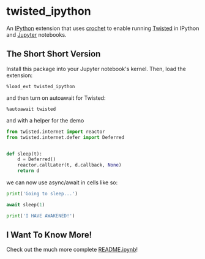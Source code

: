 
# twisted_ipython

An [IPython](https://ipython.org/) extension that uses [crochet](https://github.com/itamarst/crochet) to enable running [Twisted](https://twistedmatrix.com/trac/) in IPython and [Jupyter](https://jupyter.org/) notebooks.

## The Short Short Version

Install this package into your Jupyter notebook's kernel. Then, load the extension:

    %load_ext twisted_ipython

and then turn on autoawait for Twisted:

    %autoawait twisted

and with a helper for the demo

```python
from twisted.internet import reactor
from twisted.internet.defer import Deferred


def sleep(t):
    d = Deferred()
    reactor.callLater(t, d.callback, None)
    return d
```

we can now use async/await in cells like so:

```python
print('Going to sleep...')

await sleep(1)

print('I HAVE AWAKENED!')
```

## I Want To Know More!

Check out the much more complete [README.ipynb](https://github.com/jfhbrook/twisted_ipython/blob/master/README.ipynb)!
